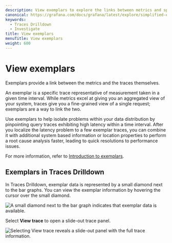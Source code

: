 ```yaml
---
description: View exemplars to explore the links between metrics and spans.
canonical: https://grafana.com/docs/grafana/latest/explore/simplified-exploration/traces/investigate/view-exemplars/
keywords:
  - Traces Drilldown
  - Investigate
title: View exemplars
menuTitle: View exemplars
weight: 600
---
```


# View exemplars

Exemplars provide a link between the metrics and the traces themselves.

An exemplar is a specific trace representative of measurement taken in a given time interval. While metrics excel at giving you an aggregated view of your system, traces give you a fine-grained view of a single request; exemplars are a way to link the two.

Use exemplars to help isolate problems within your data distribution by pinpointing query traces exhibiting high latency within a time interval.
After you localize the latency problem to a few exemplar traces, you can combine it with additional system based information or location properties to perform a root cause analysis faster, leading to quick resolutions to performance issues.

For more information, refer to [Introduction to exemplars](/docs/grafana/<GRAFANA_VERSION>/fundamentals/exemplars/).

## Exemplars in Traces Drilldown

In Traces Drilldown, exemplar data is represented by a small diamond next to the bar graphs.
You can view the exemplar information by hovering the cursor over the small diamond.

![A small diamond next to the bar graph indicates that exemplar data is available.](/media/docs/explore-traces/explore-traces-exemplar-v2.4.png)

Select **View trace** to open a slide-out trace panel.

![Selecting View trace reveals a slide-out panel with the full trace information.](/media/docs/explore-traces/explore-traces-exemplars-trace-v2.4.png)

